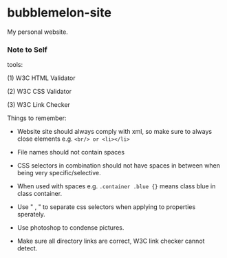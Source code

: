# bubblemelon-site
My personal website.

### Note to Self 

tools:

(1) W3C HTML Validator

(2) W3C CSS Validator

(3) W3C Link Checker


Things to remember:

* Website site should always comply with xml, so make sure to always close elements e.g. ` <br/> or <li></li> `
	
* File names should not contain spaces

* CSS selectors in combination should not have spaces in between when being very specific/selective. 

* When used with spaces e.g. `.container .blue {}` means class blue in class container. 
	
* Use " , " to separate css selectors when applying to properties sperately.

* Use photoshop to condense pictures.
	
* Make sure all directory links are correct, W3C link checker cannot detect. 
